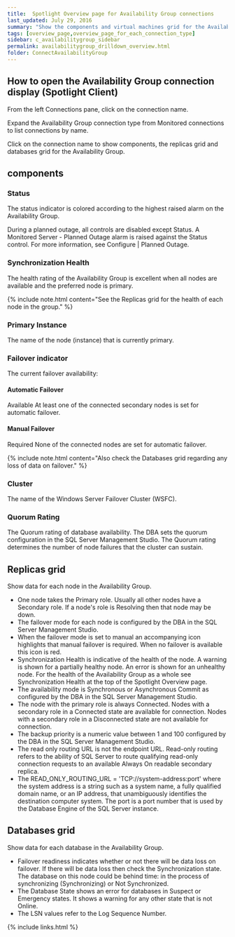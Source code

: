 ```yaml
---
title:  Spotlight Overview page for Availability Group connections
last_updated: July 29, 2016
summary: "Show the components and virtual machines grid for the Availability Group connection."
tags: [overview_page,overview_page_for_each_connection_type]
sidebar: c_availabilitygroup_sidebar
permalink: availabilitygroup_drilldown_overview.html
folder: ConnectAvailabilityGroup
---
```


## How to open the Availability Group connection display (Spotlight Client)

From the left Connections pane, click on the connection name.

Expand the Availability Group connection type from Monitored connections to list connections by name.

Click on the connection name to show components, the replicas grid and databases grid for the Availability Group.


## components

### Status

The status indicator is colored according to the highest raised alarm on the Availability Group.

During a planned outage, all controls are disabled except Status. A Monitored Server - Planned Outage alarm is raised against the Status control. For more information, see Configure \| Planned Outage.

### Synchronization Health

The health rating of the Availability Group is excellent when all nodes are available and the preferred node is primary.

{% include note.html content="See the Replicas grid for the health of each node in the group." %}

### Primary Instance

The name of the node (instance) that is currently primary.

### Failover indicator

The current failover availability:

#### Automatic Failover

Available At least one of the connected secondary nodes is set for automatic failover.

#### Manual Failover

Required None of the connected nodes are set for automatic failover.

{% include note.html content="Also check the Databases grid regarding any loss of data on failover." %}

### Cluster

The name of the Windows Server Failover Cluster (WSFC).

### Quorum Rating

The Quorum rating of database availability. The DBA sets the quorum configuration in the SQL Server Management Studio. The Quorum rating determines the number of node failures that the cluster can sustain.


## Replicas grid

Show data for each node in the Availability Group.

* One node takes the Primary role. Usually all other nodes have a Secondary role. If a node's role is Resolving then that node may be down.
* The failover mode for each node is configured by the DBA in the SQL Server Management Studio.
* When the failover mode is set to manual an accompanying icon highlights that manual failover is required. When no failover is available this icon is red.
* Synchronization Health is indicative of the health of the node. A warning is shown for a partially healthy node. An error is shown for an unhealthy node. For the health of the Availability Group as a whole see Synchronization Health at the top of the Spotlight Overview page.
* The availability mode is Synchronous or Asynchronous Commit as configured by the DBA in the SQL Server Management Studio.
* The node with the primary role is always Connected. Nodes with a secondary role in a Connected state are available for connection. Nodes with a secondary role in a Disconnected state are not available for connection.
* The backup priority is a numeric value between 1 and 100 configured by the DBA in the SQL Server Management Studio.
* The read only routing URL is not the endpoint URL. Read-only routing refers to the ability of SQL Server to route qualifying read-only connection requests to an available Always On readable secondary replica.
* The READ_ONLY_ROUTING_URL = 'TCP://system-address:port' where the system address is a string such as a system name, a fully qualified domain name, or an IP address, that unambiguously identifies the destination computer system. The port is a port number that is used by the Database Engine of the SQL Server instance.


## Databases grid

Show data for each database in the Availability Group.

* Failover readiness indicates whether or not there will be data loss on failover. If there will be data loss then check the Synchronization state. The database on this node could be behind time: in the process of synchronizing (Synchronizing) or Not Synchronized.
* The Database State shows an error for databases in Suspect or Emergency states. It shows a warning for any other state that is not Online.
* The LSN values refer to the Log Sequence Number.  



{% include links.html %}
